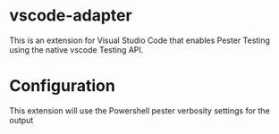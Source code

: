 # vscode-adapter
This is an extension for Visual Studio Code that enables Pester Testing using the native vscode Testing API.

# Configuration
This extension will use the Powershell pester verbosity settings for the output